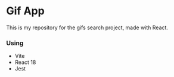 # Gif App

This is my repository for the gifs search project, made with React.

### Using
- Vite
- React 18
- Jest
